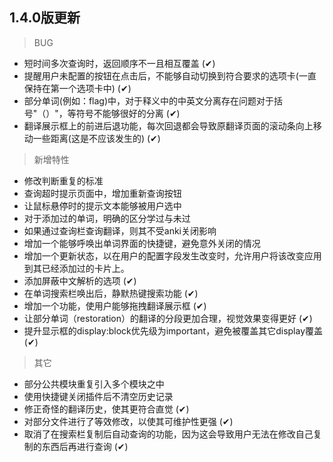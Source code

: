 ## 1.4.0版更新
> BUG
- 短时间多次查询时，返回顺序不一且相互覆盖 (✔)
- 提醒用户未配置的按钮在点击后，不能够自动切换到符合要求的选项卡(一直保持在第一个选项卡中) (✔)
- 部分单词(例如：flag)中，对于释义中的中英文分离存在问题对于括号"（）"，等符号不能够很好的分离 (✔)
- 翻译展示框上的前进后退功能，每次回退都会导致原翻译页面的滚动条向上移动一些距离(这是不应该发生的) (✔)

> 新增特性
- 修改判断重复的标准
- 查询超时提示页面中，增加重新查询按钮
- 让鼠标悬停时的提示文本能够被用户选中
- 对于添加过的单词，明确的区分学过与未过
- 如果通过查询栏查询翻译，则其不受anki关闭影响
- 增加一个能够呼唤出单词界面的快捷键，避免意外关闭的情况
- 增加一个更新状态，以在用户的配置字段发生改变时，允许用户将该改变应用到其已经添加过的卡片上。
- 添加屏蔽中文解析的选项 (✔)
- 在单词搜索栏唤出后，静默热键搜索功能 (✔)
- 增加一个功能，使用户能够拖拽翻译展示框 (✔) 
- 让部分单词（restoration）的翻译的分段更加合理，视觉效果变得更好 (✔)
- 提升显示框的display:block优先级为important，避免被覆盖其它display覆盖 (✔)

> 其它
- 部分公共模块重复引入多个模块之中
- 使用快捷键关闭插件后不清空历史记录
- 修正奇怪的翻译历史，使其更符合直觉 (✔)
- 对部分文件进行了等效修改，以使其可维护性更强 (✔)
- 取消了在搜索栏复制后自动查询的功能，因为这会导致用户无法在修改自己复制的东西后再进行查询 (✔)